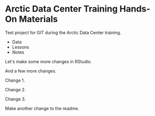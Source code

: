 # Arctic Data Center Training Hands-On Materials
Test project for GIT during the Arctic Data Center training.

* Data
* Lessons
* Notes

Let's make some more changes in RStudio.

And a few more changes.

Change 1.

Change 2. 

Change 3. 

Make another change to the readme.


